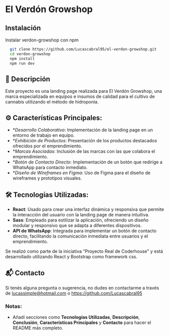 # El Verdón Growshop

## Instalación

Instalar verdon-growshop con npm

```bash
  git clone https://github.com/Lucascabral95/el-verdon-growshop.git
  cd verdon-growshop
  npm install 
  npm run dev
```

## 🌟 Descripción

Este proyecto es una landing page realizada para El Verdón Growshop, una marca especializada en equipos e insumos de calidad para el cultivo de cannabis utilizando el método de hidroponia.

## ⚙️ Características Principales:

- **Desarrollo Colaborativo*: Implementación de la landing page en un entorno de trabajo en equipo.
- **Exhibición de Productos*: Presentación de los productos destacados ofrecidos por el emprendimiento.
- **Marcas Asociadas*: Inclusión de las marcas con las que colabora el emprendimiento.
- **Botón de Contacto Directo*: Implementación de un botón que redirige a WhatsApp para contacto inmediato.
- **Diseño de Wireframes en Figma*: Uso de Figma para el diseño de wireframes y prototipos visuales.

## 🛠️ Tecnologías Utilizadas:

- **React**: Usado para crear una interfaz dinámica y responsiva que permite la interacción del usuario con la landing page de manera intuitiva.
- **Sass**: Empleado para estilizar la aplicación, ofreciendo un diseño modular y responsivo que se adapta a diferentes dispositivos.
- **API de WhatsApp**: Integrada para implementar un botón de contacto directo, facilitando la comunicación inmediata entre usuarios y el emprendimiento.

Se realizó como parte de la iniciativa "Proyecto Real de Coderhouse" y está desarrollado utilizando React y Bootstrap como framework css.

## 📬 Contacto

Si tenés alguna pregunta o sugerencia, no dudes en contactarme a través de lucassimple@hotmail.com o https://github.com/Lucascabral95

### Notas: 

- Añadí secciones como **Tecnologías Utilizadas**, **Descripción**, **Conclusión**, **Características Principales** y **Contacto** para hacer el README más completo.
